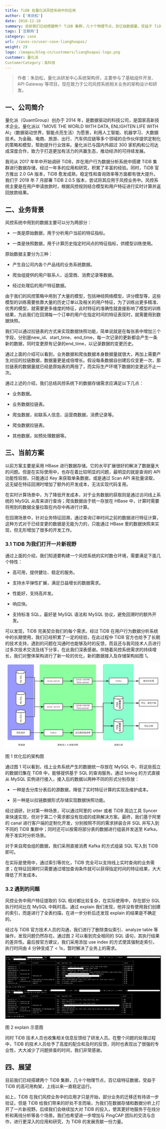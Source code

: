 ```yaml
---
title: TiDB 在量化派风控系统中的应用
author: ['朱劲松']
date: 2018-12-10
summary: 目前我们已经搭建两个 TiDB 集群，几十个物理节点，百亿级数据量，受益于 TiDB 的高可用构架，上线以来一直稳定运行。
tags: ['互联网']
category: case
url: /cases-cn/user-case-lianghuapai/
weight: 29
logo: /images/blog-cn/customers/lianghuapai-logo.png
customer: 量化派
CustomerCategory：高科技
---
```


>作者：朱劲松，量化派研发中心系统架构师，主要参与了基础组件开发、API Gateway 等项目，现在致力于公司风控系统相关业务的架构设计和研发。

## 一、公司简介

量化派（QuantGroup）创办于 2014 年，是数据驱动的科技公司，是国家高新技术企业。量化派以「MOVE THE WORLD WITH DATA, ENLIGHTEN LIFE WITH AI」（数据驱动世界，智能点亮生活）为愿景，利用人工智能、机器学习、大数据技术。为金融、电商、旅游、出行、汽车供应链等多个领域的合作伙伴提供定制化的策略和模型，帮助提升行业效率。量化派已与国内外超过 300 家机构和公司达成深度合作，致力于打造更加有活力的共赢生态，推动经济的可持续发展。

我司从 2017 年年中开始调研 TiDB，并在用户行为数据分析系统中搭建 TiDB 集群进行数据存储，经过一年多的应用和研究，积累了丰富的经验。同时，TiDB 官方推出 2.0 GA 版本，TiDB 愈发成熟，稳定性和查询效率等方面都有很大提升。我们于 2018 年 7 月部署 TiDB 2.0.5 版本，尝试将其应用于风控业务中。风控系统主要是在用户申请放款时，根据风控规则结合模型和用户特征进行实时计算并返回放款结果。

## 二、业务背景

风控系统中用到的数据主要可以分为两部分：

* 一类是原始数据，用于分析用户当前的特征指标。

* 一类是快照数据，用于计算历史指定时间点的特征指标，供模型训练使用。

原始数据主要分为三种：

* 产生自公司内各个产品线的业务系统数据。

* 爬虫组提供的用户联系人、运营商、消费记录等数据。

* 经过处理后的用户特征数据。

由于我们的风控策略中用到了大量的模型，包括神经网络模型，评分模型等，这些模型的训练需要依靠大量的历史订单以及相关的用户特征，为了训练出更多精准、优秀的模型，就需要更多维度的特征，此时特征的准确性就直接影响了模型的训练结果，为此我们在回溯每一个订单的用户在指定时间的特征表现时，就需要用到数据快照。

我们可以通过拉链表的方式来实现数据快照功能，简单说就是在每张表中增加三个字段，分别是new_id、start_time、end_time，每一次记录的更新都会产生一条新的数据，同时变更原有记录的end_time，以记录数据的变更历史。

通过上面的介绍可以看到，业务数据和爬虫数据本身数据量就很大，再加上需要产生对应的拉链数据，数据量更是成倍增长。假设每条数据自创建后仅变更一次，那拉链表的数据量就已经是原始表的两倍了，而实际生产环境下数据的变更远不止一次。

通过上述的介绍，我们总结风控系统下的数据存储需求应满足以下几点：

* 业务数据。

* 业务数据拉链表。

* 爬虫数据，如联系人信息、运营商数据，消费记录等。

* 爬虫数据拉链表。

* 其他数据，如预处理数据等。

## 三、当前方案

以前方案主要是采用 HBase 进行数据存储。它的水平扩展很好的解决了数据量大的问题。但是在实际使用中，也存在着比较明显的问题，最明显的就是查询的 API 功能性较弱，只能通过 Key 来获取单条数据，或是通过 Scan API 来批量读取，这无疑在特征回溯时增加了额外的开发成本，无法实现代码复用。

在实时计算场景中，为了降低开发成本，对于业务数据的获取则是通过访问线上系统的 MySQL 从库来进行查询；爬虫数据由于统一存放在 HBase 中，计算时需要将用到的数据全量拉取在内存中再进行计算。

在回溯场景中，针对业务特征回溯，通过查询订单时间之前的数据进行特征计算，这种方式对于已经变更的数据是无能为力的，只能通过 HBase 里的数据快照来实现，但无形增加了很多的开发工作。

### 3.1 TiDB 为我们打开一片新视野

通过上面的介绍，我们知道要构建一个风控系统的实时数仓环境，需要满足下面几个特性：

* 高可用，提供健壮、稳定的服务。

* 支持水平弹性扩展，满足日益增长的数据需求。

* 性能好，支持高并发。

* 响应快。

* 支持标准 SQL，最好是 MySQL 语法和 MySQL 协议，避免回溯时的额外开发。

可以发现，TiDB 完美契合我们的每个需求。经过 TiDB 在用户行为数据分析系统中的长期使用，我们已经积累了一定的经验，在此过程中 TiDB 官方也给予了长期的技术支持，遇到的问题在沟通时也能够及时的反馈，而且还与我司技术人员进行过多次技术交流及线下分享，在此我们深表感谢。伴随着风控系统需求的持续增长，我们对整体架构进行了新一轮的优化，新的数据接入及存储架构如图 1。

![1-优化后的架构图](media/user-case-lianghuapai/1.png)

<div class="caption-center">图 1  优化后的架构图</div>

通过图 1 可以看到，线上业务系统产生的数据统一存放在 MySQL 中，将这些孤立的数据归集在 TiDB 中，能够提供基于 SQL 的查询服务。通过 binlog 的方式直接从 MySQL 实例进行接入，接入后的数据以两种不同的形式分别存放：

* 一种是去分库分表后的源数据，降低了实时特征计算的实现及维护成本。

* 另一种是以拉链数据形式存储实现数据快照功能。

经过调研，针对第一种场景，可以通过阿里的 otter 或者 TiDB 周边工具 Syncer 来快速实现，但对于第二个需求都没有现成的成熟解决方案。最终，我们基于阿里的 canal 进行客户端的定制化开发，分别按照不同的需求拼装合并 SQL 并写入到不同的 TiDB 集群中；同时还可以按需将部分表的数据进行组装并发送至 Kafka，用于准实时分析场景。

对于来自爬虫组的数据，我们采用直接消费 Kafka 的方式组装 SQL 写入到 TiDB 即可。

在实际是使用中，通过索引等优化，TiDB 完全可以支持线上实时查询的业务需求；在特征回溯时只需要通过增加查询条件就可以获得指定时间的特征结果，大大降低了开发成本。

### 3.2 遇到的问题

风控业务中用户特征提取的 SQL 相对都比较复杂，在实际使用中，存在部分 SQL 执行时间比在 MySQL 中耗时高。通过 explain 我们发现，他并没有使用我们创建的索引，而是进行了全表扫描，在进一步分析后还发现 explain 的结果是不确定的。

经过与 TiDB 官方技术人员的沟通，我们进行了删除类似索引、analyze table 等操作，发现问题仍然存在。通过图 2 可以看到完全相同的 SQL 语句，其执行结果的差异性。最后按官方建议，我们采用添加 use index 的方式使其强制走索引，执行时间由 4 分钟变成了 < 1s，暂时解决了业务上的需求。

![2-explain 示意图](media/user-case-lianghuapai/2.png)


<div class="caption-center">图 2  explain 示意图</div>

同时 TiDB 技术人员也收集相关信息反馈给了研发人员。在整个问题的处理过程中，TiDB 的技术人员给予了高度的配合和及时的反馈，同时也表现出了很强的专业性，大大减少了问题排查的时间，我们非常感谢。

## 四、展望

目前我们已经搭建两个 TiDB 集群，几十个物理节点，百亿级特征数据，受益于 TiDB 的高可用构架，上线以来一直稳定运行。

如上，TiDB 在我们风控业务中的应用才只是开始，部分业务的迁移还有待进一步验证，但是 TiDB 给我们带来的好处不言而喻，为我们在数据存储和数据分析上打开了一片新视野。后续我们会继续加大对 TiDB 的投入，使其更好地服务于在线分析和离线分析等各个场景。我们也希望进一步增加与 PingCAP 团队的交流与合作，进行更深入的应用和研究，为 TiDB 的发展贡献一份力量。
